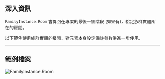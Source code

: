 ## 深入資訊
`FamilyInstance.Room` 會傳回在專案的最後一個階段 (如果有)，給定族群實體所在的房間。

以下範例使用族群實體的房間，對元素本身設定備註參數供進一步使用。
___
## 範例檔案

![FamilyInstance.Room](./Revit.Elements.FamilyInstance.Room_img.jpg)
